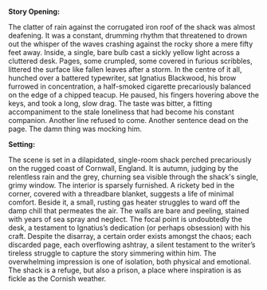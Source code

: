 **Story Opening:**

The clatter of rain against the corrugated iron roof of the shack was almost deafening. It was a constant, drumming rhythm that threatened to drown out the whisper of the waves crashing against the rocky shore a mere fifty feet away. Inside, a single, bare bulb cast a sickly yellow light across a cluttered desk. Pages, some crumpled, some covered in furious scribbles, littered the surface like fallen leaves after a storm. In the centre of it all, hunched over a battered typewriter, sat Ignatius Blackwood, his brow furrowed in concentration, a half-smoked cigarette precariously balanced on the edge of a chipped teacup. He paused, his fingers hovering above the keys, and took a long, slow drag. The taste was bitter, a fitting accompaniment to the stale loneliness that had become his constant companion. Another line refused to come. Another sentence dead on the page. The damn thing was mocking him.

**Setting:**

The scene is set in a dilapidated, single-room shack perched precariously on the rugged coast of Cornwall, England. It is autumn, judging by the relentless rain and the grey, churning sea visible through the shack's single, grimy window. The interior is sparsely furnished. A rickety bed in the corner, covered with a threadbare blanket, suggests a life of minimal comfort. Beside it, a small, rusting gas heater struggles to ward off the damp chill that permeates the air. The walls are bare and peeling, stained with years of sea spray and neglect. The focal point is undoubtedly the desk, a testament to Ignatius’s dedication (or perhaps obsession) with his craft. Despite the disarray, a certain order exists amongst the chaos; each discarded page, each overflowing ashtray, a silent testament to the writer’s tireless struggle to capture the story simmering within him. The overwhelming impression is one of isolation, both physical and emotional. The shack is a refuge, but also a prison, a place where inspiration is as fickle as the Cornish weather.
